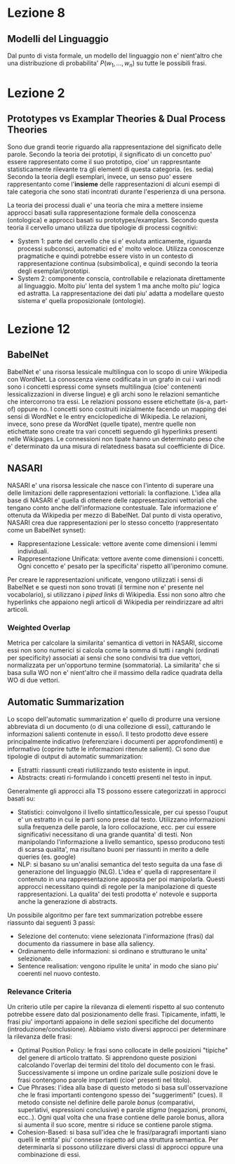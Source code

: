 # Lezione 8

## Modelli del Linguaggio
Dal punto di vista formale, un modello del linguaggio non e' nient'altro che una
distribuzione di probabilita' $P(w_1, \dots, w_n)$ su tutte le possibili frasi. 


# Lezione 2

## Prototypes vs Examplar Theories & Dual Process Theories
Sono due grandi teorie riguardo alla rappresentazione del significato delle
parole. Secondo la teoria dei prototipi, il significato di un concetto puo'
essere rappresentato come il suo prototipo, cioe' un rappresntante
statisticamente rilevante tra gli elementi di questa categoria. (es. sedia)
Secondo la teoria degli esemplari, invece, un senso puo' essere rappresentanto
come l'**insieme** delle rappresentazioni di alcuni esempi di tale categoria che
sono stati incontrati durante l'esperienza di una persona.

La teoria dei processi duali e' una teoria che mira a mettere insieme approcci
basati sulla rappresentazione formale della conoscenza (ontologica) e approcci
basati su prototypes/examplars. Secondo questa teoria il cervello umano utilizza
due tipologie di processi cognitivi:

* System 1: parte del cervello che si e' evoluta anticamente, riguarda processi
  subconsci, automatici ed e' molto veloce. Utilizza conoscenze pragmatiche e
  quindi potrebbe essere visto in un contesto di rappresentazione continua
  (subsimbolica), e quindi secondo la teoria degli esemplari/prototipi.
* System 2: componente conscia, controllabile e relazionata direttamente al
  linguaggio. Molto piu' lenta del system 1 ma anche molto piu' logica ed
  astratta. La rappresentazione dei dati piu' adatta a modellare questo sistema
  e' quella proposizionale (ontologie).

# Lezione 12

## BabelNet
BabelNet e' una risorsa lessicale multilingua con lo scopo di unire Wikipedia
con WordNet. La conoscenza viene codificata in un grafo in cui i vari nodi sono
i concetti espressi come synsets multilingua (cioe' contenenti lessicalizzazioni
in diverse lingue) e gli archi sono le relazioni semantiche che intercorrono tra
essi. Le relazioni possono essere etichettate (is-a, part-of) oppure no. I
concetti sono costruiti inizialmente facendo un mapping dei sensi di WordNet e
le entry enciclopediche di Wikipedia. Le relazioni, invece, sono prese da
WordNet (quelle tipate), mentre quelle non etichettate sono create tra vari
concetti seguendo gli hyperlinks presenti nelle Wikipages. Le connessioni non
tipate hanno un determinato peso che e' determinato da una misura di relatedness
basata sul coefficiente di Dice.

## NASARI
NASARI e' una risorsa lessicale che nasce con l'intento di superare una delle
limitazioni delle rappresentazioni vettoriali: la conflazione. 
L'idea alla base di NASARI e' quella di ottenere delle rappresentazioni
vettoriali che tengano conto anche dell'informazione contestuale. Tale
informazione e' ottenuta da Wikipedia per mezzo di BabelNet. Dal punto di vista
operativo, NASARI crea due rappresentazioni per lo stesso concetto
(rappresentato come un BabelNet synset):

* Rappresentazione Lessicale: vettore avente come dimensioni i lemmi
  individuali.
* Rappresentazione Unificata: vettore avente come dimensioni i concetti. Ogni
  concetto e' pesato per la specificita' rispetto all'iperonimo comune.

Per creare le rappresentazioni unificate, vengono utilizzati i sensi di BabelNet
e se questi non sono trovati (il termine non e' presente nel vocabolario), si
utilizzano i *piped links* di Wikipedia. Essi non sono altro che hyperlinks che
appaiono negli articoli di Wikipedia per reindirizzare ad altri articoli.

### Weighted Overlap
Metrica per calcolare la similarita' semantica di vettori in NASARI, siccome
essi non sono numerici si calcola come la somma di tutti i ranghi (ordinati per
specificity) associati ai sensi che sono condivisi tra due vettori, normalizzata
per un'opportuno termine (sommatoria).
La similarita' che si basa sulla WO non e' nient'altro che il massimo della
radice quadrata della WO di due vettori.

## Automatic Summarization
Lo scopo dell'automatic summarization e' quello di produrre una versione
abbreviata di un documento (o di una collezione di essi), catturando le
informazioni salienti contenute in esso/i. Il testo prodotto deve essere
principalmente indicativo (referenziare i documenti per approfondimenti) e
informativo (coprire tutte le informazioni ritenute salienti). Ci sono due
tipologie di output di automatic summarization:

* Estratti: riassunti creati riutilizzando testo esistente in input. 
* Abstracts: creati ri-formulando i concetti presenti nel testo in input.

Generalmente gli approcci alla TS possono essere categorizzati in approcci
basati su:

* Statistici: coinvolgono il livello sintattico/lessicale, per cui spesso
  l'ouput e' un estratto in cui le parti sono prese dal testo. Utilizzano
  informazioni sulla frequenza delle parole, la loro collocazione, ecc. per cui
  essere significativi necessitano di una grande quantita' di testi. Non
  manipolando l'informazione a livello semantico, spesso producono testi di
  scarsa qualita', ma risultano buoni per riassunti in merito a delle queries
  (es. google)
* NLP: si basano su un'analisi semantica del testo seguita da una fase di
  generazione del linguaggio (NLG). L'idea e' quella di rappresentare il
  contenuto in una rappresentazione apposita per poi manipolarla. Questi
  approcci necessitano quindi di regole per la manipolazione di queste
  rappresentazioni. La qualita' dei testi prodotta e' notevole e supporta anche
  la generazione di abstracts.

Un possibile algoritmo per fare text summarization potrebbe essere riassunto dai
seguenti 3 passi:

* Selezione del contenuto: viene selezionata l'informazione (frasi) dal
  documento da riassumere in base alla saliency.
* Ordinamento delle informazioni: si ordinano e strutturano le unita'
  selezionate.
* Sentence realisation: vengono ripulite le unita' in modo che siano piu'
  coerenti nel nuovo contesto.

### Relevance Criteria
Un criterio utile per capire la rilevanza di elementi rispetto al suo contenuto
potrebbe essere dato dal posizionamento delle frasi. Tipicamente, infatti, le
frasi piu' importanti appaiono in delle sezioni specifiche del documento
(introduzione/conclusione). Abbiamo visto diversi approcci per determinare la
rilevanza delle frasi:

* Optimal Position Policy: le frasi sono collocate in delle posizioni "tipiche"
  del genere di articolo trattato. Si apprendono queste posizioni calcolando
  l'overlap dei termini del titolo del documento con le frasi. Successivamente
  si impone un ordine parizale sulle posizioni dove le frasi contengono parole
  importanti (cioe' presenti nel titolo).
* Cue Phrases: l'idea alla base di questo metodo si basa sull'osservazione che
  le frasi importanti contengono spesso dei "suggerimenti" (cues). Il metodo
  consiste nel definire delle parole *bonus* (comparativi, superlativi,
  espressioni conclusive) e parole *stigma* (negazioni, pronomi, ecc..). Ogni
  qual volta che una frase contiene delle parole bonus, allora si aumenta il suo
  score, mentre si riduce se contiene parole stigma. 
* Cohesion-Based: si basa sull'idea che le frasi/paragrafi importanti siano
  quelli le entita' piu' connesse rispetto ad una struttura semantica. Per
  determinarla si possono utilizzare diversi classi di approcci oppure una
  combinazione di essi.

 

